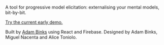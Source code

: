 A tool for progressive model elicitation: externalising your mental models, bit-by-bit.

[Try the current early demo.](https://schematica.app)

Built by [Adam Binks](https://adambinks.me) using React and Firebase. Designed by Adam Binks, Miguel Nacenta and Alice Toniolo.
